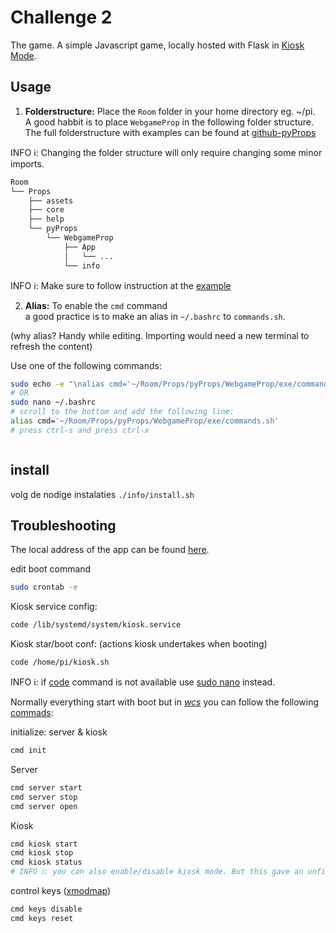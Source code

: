 ﻿# Challenge 2


The game.
A simple Javascript game, locally hosted with Flask in [Kiosk Mode](https://pimylifeup.com/raspberry-pi-kiosk/).


## Usage
1. **Folderstructure:**
Place the `Room` folder in your home directory eg. ~/pi. <br>
A good habbit is to place `WebgameProp` in the following folder structure. <br>
The full folderstructure with examples can be found at [github-pyProps](https://github.com/xcape-io/PyProps)

INFO ℹ️: Changing the folder structure will only require changing some minor imports.


```bash
Room
└── Props
    ├── assets
    ├── core
    ├── help
    └── pyProps
        └── WebgameProp
            ├── App
            │   └── ...
            └── info
```

INFO ℹ️: Make sure to follow instruction at the [example](https://github.com/xcape-io/PyProps)

2. **Alias:**
To enable the `cmd` command<br>
a good practice is to make an alias in `~/.bashrc` to `commands.sh`.

(why alias? Handy while editing. Importing would need a new terminal to refresh the content)

Use one of the following commands:
```bash
sudo echo -e "\nalias cmd='~/Room/Props/pyProps/WebgameProp/exe/commands.sh'" >> ~/.bashrc
# OR
sudo nano ~/.bashrc
# scroll to the bottom and add the following line:
alias cmd='~/Room/Props/pyProps/WebgameProp/exe/commands.sh' 
# press ctrl-s and press ctrl-x



```
## install
volg de nodige instalaties `./info/install.sh`



## Troubleshooting 
The local address of the app can be found [here](./addrs.conf).


edit boot command
```sh
sudo crontab -e
```

Kiosk service config:
```sh
code /lib/systemd/system/kiosk.service
```

Kiosk star/boot conf:
(actions kiosk undertakes when booting)
```sh
code /home/pi/kiosk.sh
```

INFO ℹ️: if [code](https://code.visualstudio.com/docs/editor/command-line) command is not available use [sudo nano](https://linuxize.com/post/how-to-use-nano-text-editor/) instead.
<br>


Normally everything start with boot but in *[wcs](https://www.google.com/search?q=worst+case+scenario)* you can follow the following [commads](./commands.sh):



initialize: server & kiosk
```sh
cmd init
```

Server
```sh
cmd server start
cmd server stop
cmd server open
``` 
Kiosk
```sh
cmd kiosk start
cmd kiosk stop
cmd kiosk status
# INFO ℹ️: you can also enable/disable kiosk mode. But this gave an unfixable bug. So don't!
```

control keys ([xmodmap](https://wiki.archlinux.org/title/xmodmap))
``` bash
cmd keys disable
cmd keys reset
```
